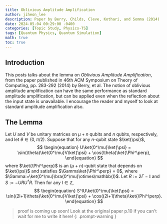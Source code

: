 ```yaml
---
title: Oblivious Amplitude Amplification
author: jiheon_lee
description: Paper by Berry, Childs, Cleve, Kothari, and Somma (2014)
date: 2024-05-04 00:29:00 -0400
categories: [Topic Study, Physics-TS]
tags: [Quantum Physics, Quantum Simulation]
math: true
toc: true
---
```


## Introduction
This posts talks about the lemma on _Oblivious Amplitude Amplification_, from the paper published in 46th ACM Symposium on Theory of Computing, pp. 283-292 (2014) by Berry, et al. The notion of oblivious amplitude amplification can have the same performance as standard amplitude amplification, but can be applied even when the reflection about the input state is unavailable. I encourage the reader and myself to look at standard amplitude amplification also.

## The Lemma
Let $U$ and $V$ be unitary matrices on $\mu + n$ qubits and $n$ qubits, respectively, and let $\theta\in (0,\pi/2)$. Suppose that for any $n$-qubit state $\ket{\psi}$,
$$
\begin{equation}
  U\ket{0^\mu}\ket{\psi} = \sin(\theta)\ket{0^\mu}V\ket{\psi} + \cos(\theta)\ket{\Phi^\perp},
\end{equation}
$$
where $\ket{\Phi^\perp}$ is an $(\mu + n)$-qubit state that depends on $\ket{\psi}$ and satisfies $\Gamma\ket{\Phi^\perp} = 0$, where $\Gamma:=\ket{0^\mu}\bra{0^\mu}\otimes\mathbb{I}$. Let $R:=2\Gamma - \mathbb{I}$ and $S:=-URU^\dagger R$. Then for any $l\in\mathbb{Z}$,
$$
\begin{equation}
  S^lU\ket{0^\mu}\ket{\psi} = \sin((2l+1)\theta)\ket{0^\mu}V\ket{\psi} + \cos((2l+1)\theta)\ket{\Phi^\perp}.
\end{equation}
$$

> proof is coming up soon! Look at the original paper p.10 if you can't wait for me to write it here!
{: .prompt-warning }
